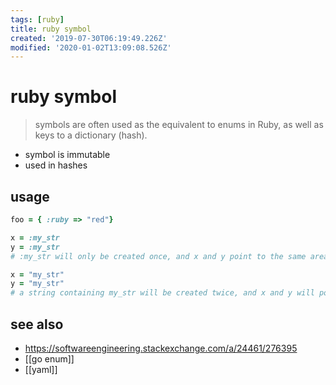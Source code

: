 ```yaml
---
tags: [ruby]
title: ruby symbol
created: '2019-07-30T06:19:49.226Z'
modified: '2020-01-02T13:09:08.526Z'
---
```


# ruby symbol

> symbols are often used as the equivalent to enums in Ruby, as well as keys to a dictionary (hash).

- symbol is immutable
- used in hashes

## usage
```ruby
foo = { :ruby => "red"}

x = :my_str
y = :my_str
# :my_str will only be created once, and x and y point to the same area of memory. On the other hand, if you have

x = "my_str"
y = "my_str"
# a string containing my_str will be created twice, and x and y will point to different instances
```

 ## see also
 - https://softwareengineering.stackexchange.com/a/24461/276395
 - [[go enum]]
 - [[yaml]]

